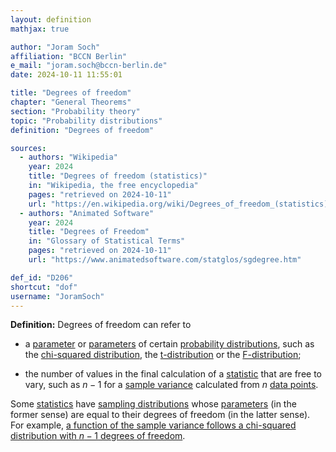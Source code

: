 ```yaml
---
layout: definition
mathjax: true

author: "Joram Soch"
affiliation: "BCCN Berlin"
e_mail: "joram.soch@bccn-berlin.de"
date: 2024-10-11 11:55:01

title: "Degrees of freedom"
chapter: "General Theorems"
section: "Probability theory"
topic: "Probability distributions"
definition: "Degrees of freedom"

sources:
  - authors: "Wikipedia"
    year: 2024
    title: "Degrees of freedom (statistics)"
    in: "Wikipedia, the free encyclopedia"
    pages: "retrieved on 2024-10-11"
    url: "https://en.wikipedia.org/wiki/Degrees_of_freedom_(statistics)"
  - authors: "Animated Software"
    year: 2024
    title: "Degrees of Freedom"
    in: "Glossary of Statistical Terms"
    pages: "retrieved on 2024-10-11"
    url: "https://www.animatedsoftware.com/statglos/sgdegree.htm"

def_id: "D206"
shortcut: "dof"
username: "JoramSoch"
---
```



**Definition:** Degrees of freedom can refer to

* a [parameter](/D/para) or [parameters](/D/para) of certain [probability distributions](/D/dist), such as the [chi-squared distribution](/D/chi2), the [t-distribution](/D/t) or the [F-distribution](/D/f);

* the number of values in the final calculation of a [statistic](/D/stat) that are free to vary, such as $n-1$ for a [sample variance](/D/var-samp) calculated from $n$ [data points](/D/data).

Some [statistics](/D/stat) have [sampling distributions](/D/dist-samp) whose [parameters](/D/para) (in the former sense) are equal to their degrees of freedom (in the latter sense). For example, [a function of the sample variance follows a chi-squared distribution with $n-1$ degrees of freedom](/P/norm-chi2).